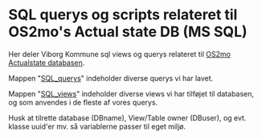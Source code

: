 # SQL querys og scripts relateret til OS2mo's Actual state DB (MS SQL)

Her deler Viborg Kommune sql views og querys relateret til [OS2mo Actualstate databasen](https://github.com/OS2mo/os2mo-data-import-and-export/tree/development/exporters/sql_export).

Mappen "[SQL_querys](ps-services/tree/master/Viborg/ActualStateDB/SQL_querys)" indeholder diverse querys vi har lavet.

Mappen "[SQL_views](ps-services/tree/master/Viborg/ActualStateDB/SQL_views)" indeholder diverse views vi har tilføjet til databasen, og som anvendes i de fleste af vores querys.

Husk at tilrette database (DBname), View/Table owner (DBuser), og evt. klasse uuid'er mv. så variablerne passer til eget miljø.
